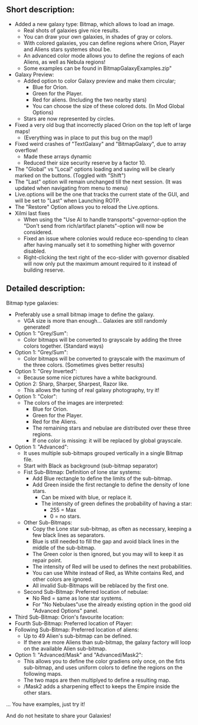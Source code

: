 
## Short description:

- Added a new galaxy type: Bitmap, which allows to load an image.
  - Real shots of galaxies give nice results.
  - You can draw your own galaxies, in shades of gray or colors.
  - With colored galaxies, you can define regions where Orion, Player and Aliens stars systemes shoul be.
  - An advanced color mode allows you to define the regions of each Aliens, as well as Nebula regions!
  - Some examples can be found in BitmapGalaxyExamples.zip"
- Galaxy Preview:
   - Added option to color Galaxy preview and make them circular;
      - Blue for Orion.
      - Green for the Player.
      - Red for aliens. (Including the two nearby stars)
     - You can choose the size of these colored dots. (In Mod Global Options)
   - Stars are now represented by circles.
- Fixed a very old bug that incorrectly placed Orion  on the top left of large maps!
  - (Everything was in place to put this bug on the map!)
- Fixed weird crashes of "TextGalaxy" and "BitmapGalaxy", due to array overflow!
  - Made these arrays dynamic
  - Reduced their size security reserve by a factor 10.
- The "Global" vs "Local" options loading and saving will be clearly marked on the buttons. (Toggled with "Shift")
- The "Last" option will remain unchanged till the next session. (It was updated when navigating from menu to menu)
- Live.options will be the one that tracks the current state of the GUI, and will be set to "Last" when Launching ROTP.
- The "Restore" Option allows you to reload the Live.options.
- Xilmi last fixes
  - When using the "Use AI to handle transports"-governor-option the "Don't send from rich/artifact planets"-option will now be considered.
  - Fixed an issue where colonies would reduce eco-spending to clean after having manually set it to something higher with governor disabled.
  - Right-clicking the text right of the eco-slider with governor disabled will now only put the maximum amount required to it instead of building reserve.
## Detailed description:

Bitmap type galaxies:
- Preferably use a small bitmap image to define the galaxy.
  - VGA size is more than enough... Galaxies are still randomly generated!
- Option 1: "Grey/Sum":
  - Color bitmaps will be converted to grayscale by adding the three colors together. (Standard ways)
- Option 1: "Grey/Sum":
  - Color bitmaps will be converted to grayscale with the maximum of the three colors. (Sometimes gives better results)
- Option 1: "Grey Inverted":
  - Because some nice pictures have a white background.
- Option 2: Sharp, Sharper, Sharpest, Razor like.
  - This allows the tuning of real galaxy photography, try it!
- Option 1: "Color":
  - The colors of the images are interpreted:
    - Blue for Orion.
    - Green for the Player.
    - Red for the Aliens.
    - The remaining stars and nebulae are distributed over these three regions.
    - If one color is missing: it will be replaced by global grayscale.
- Option 1: "Advanced":
  - It uses multiple sub-bitmaps grouped vertically in a single Bitmap file.
  - Start with Black as background (sub-bitmap separator)
  - Fist Sub-Bitmap: Definition of lone star systems:
    - Add Blue rectangle to define the limits of the sub-bitmap.
    - Add Green inside the first rectangle to define the density of lone stars.
      - Can be mixed with blue, or replace it.
      - The intensity of green defines the probability of having a star:
        - 255 = Max
        - 0 = no stars.
  - Other Sub-Bitmaps:
  	- Copy the Lone star sub-bitmap, as often as necessary, keeping a few black lines as separators.
  	- Blue is still needed to fill the gap and avoid black lines in the middle of the sub-bitmap.
  	- The Green color is then ignored, but you may will to keep it as repair point.
  	- The intensity of Red will be used to defines the next probabilities.
  	- You can use White instead of Red, as White contains Red, and other colors are ignored.
  	- All invalid Sub-Bitmaps will be reblaced by the first one. 
  - Second Sub-Bitmap: Preferred location of nebulae:
    - No Red = same as lone star systems.
    - For "No Nebulaes"use the already existing option in the good old "Advanced Options" panel.
 - Third Sub-Bitmap: Orion's favourite location:
 - Fourth Sub-Bitmap: Preferred location of Player:
 - Following Sub-Bitmap: Preferred location of aliens:
   - Up to 49 Alien's sub-bitmap can be defined.
   - If there are more Aliens than sub-bitmap, the galaxy factory will loop on the available Alien sub-bitmap.
- Option 1: "Advanced/Mask" and "Advanced/Mask2":
  - This allows you to define the color gradiens only once, on the firts sub-bitmap, and uses uniform colors to define the regions on the following maps. 
  - The two maps are then multiplyed to define a resulting map.
  - /Mask2 adds a sharpening effect to keeps the Empire inside the other stars.
  
... You have examples, just try it!

And do not hesitate to share your Galaxies!
